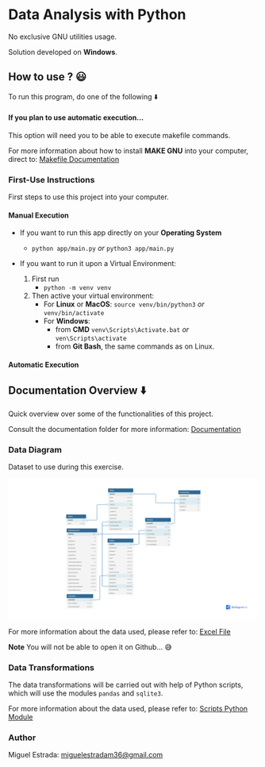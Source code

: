 # Data Analysis with Python

No exclusive GNU utilities usage.

Solution developed on **Windows**.

## How to use ? :smiley:

To run this program, do one of the following :arrow_down:

#### If you plan to use automatic execution...

This option will need you to be able to execute makefile commands.

For more information about how to install **MAKE GNU** into your computer, direct to: [Makefile Documentation](docs/Makefile.md)

### First-Use Instructions

First steps to use this project into your computer.

#### Manual Execution

- If you want to run this app directly on your **Operating System**
  - `python app/main.py` *or* `python3 app/main.py`

- If you want to run it upon a Virtual Environment:
  1. First run
     - `python -m venv venv`
  2. Then active your virtual environment:
     - For **Linux** or **MacOS**: `source venv/bin/python3` *or* `venv/bin/activate`
     - For **Windows**: 
       - from **CMD** `venv\Scripts\Activate.bat` *or* `ven\Scripts\activate`
       - from **Git Bash**, the same commands as on Linux.

#### Automatic Execution

## Documentation Overview :arrow_down:

Quick overview over some of the functionalities of this project.

Consult the documentation folder for more information: [Documentation](docs/)

### Data Diagram

Dataset to use during this exercise.

![Data Diagram Image](docs/Images/marked-diagram.jpg "Developed using DbDiagram.io")

For more information about the data used, please refer to: [Excel File](app/data/CarSalesDataForReports.xlsx)

**Note**
You will not be able to open it on Github... :sweat_smile:

### Data Transformations

The data transformations will be carried out with help of Python scripts, which will use the modules `pandas` and `sqlite3`.

For more information about the data used, please refer to: [Scripts Python Module](app/scripts/)

### Author

Miguel Estrada: [miguelestradam36@gmail.com](mailto:miguelestradam36@gmail.com)